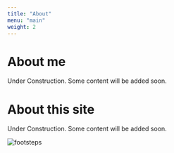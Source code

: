 ```yaml
---
title: "About"
menu: "main"
weight: 2
---
```


# About me

Under Construction. Some content will be added soon. 

# About this site

Under Construction. Some content will be added soon. 

![footsteps](/images/pilgrims.png)
